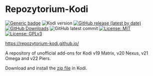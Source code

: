 # Repozytorium-Kodi
[![Generic badge](https://img.shields.io/badge/Platform-KODI-green.svg)](https://kodi.tv/)
![Kodi version](https://img.shields.io/badge/versions-19--20--21--22-teal)
[![GitHub release (latest by date)](https://img.shields.io/github/v/release/Repozytorium-Kodi/Repozytorium-Kodi?color=orange)](https://github.com/Repozytorium-Kodi/Repozytorium-Kodi/releases/latest)
[![GitHub Downloads](https://img.shields.io/github/downloads/Repozytorium-Kodi/Repozytorium-Kodi/total)](https://github.com/zuzia-dev/Repozytorium-Kodi/Repozytorium-Kodi/releases/latest)
![GitHub latest commit](https://img.shields.io/github/last-commit/Repozytorium-Kodi/Repozytorium-Kodi?color=00BFFF)
[![License: MIT](https://img.shields.io/badge/License-MIT-yellow.svg)](https://opensource.org/licenses/MIT)
[![License: GPLv3](https://img.shields.io/badge/license-GPLv3-blue.svg)](https://www.gnu.org/licenses/gpl-3.0.html)

https://repozytorium-kodi.github.io/

A repository of unofficial add-ons for Kodi v19 Matrix, v20 Nexus, v21 Omega and v22 Piers.

Download and install the [zip file](https://github.com/Repozytorium-Kodi/Repozytorium-Kodi/releases/download/v1.0.4/Repozytorium-Kodi-1.0.4.zip) in Kodi.
